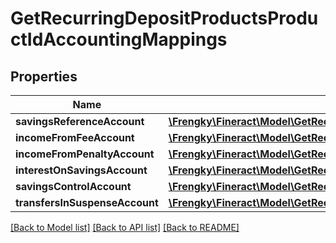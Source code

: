 # GetRecurringDepositProductsProductIdAccountingMappings

## Properties
Name | Type | Description | Notes
------------ | ------------- | ------------- | -------------
**savingsReferenceAccount** | [**\Frengky\Fineract\Model\GetRecurringDepositProductsProductIdSavingsReferenceAccount**](GetRecurringDepositProductsProductIdSavingsReferenceAccount.md) |  | [optional] 
**incomeFromFeeAccount** | [**\Frengky\Fineract\Model\GetRecurringDepositProductsProductIdIncomeFromFeeAccount**](GetRecurringDepositProductsProductIdIncomeFromFeeAccount.md) |  | [optional] 
**incomeFromPenaltyAccount** | [**\Frengky\Fineract\Model\GetRecurringDepositProductsProductIdIncomeFromPenaltyAccount**](GetRecurringDepositProductsProductIdIncomeFromPenaltyAccount.md) |  | [optional] 
**interestOnSavingsAccount** | [**\Frengky\Fineract\Model\GetRecurringDepositProductsProductIdInterestOnSavingsAccount**](GetRecurringDepositProductsProductIdInterestOnSavingsAccount.md) |  | [optional] 
**savingsControlAccount** | [**\Frengky\Fineract\Model\GetRecurringDepositProductsProductIdSavingsControlAccount**](GetRecurringDepositProductsProductIdSavingsControlAccount.md) |  | [optional] 
**transfersInSuspenseAccount** | [**\Frengky\Fineract\Model\GetRecurringDepositProductsProductIdTransfersInSuspenseAccount**](GetRecurringDepositProductsProductIdTransfersInSuspenseAccount.md) |  | [optional] 

[[Back to Model list]](../../README.md#documentation-for-models) [[Back to API list]](../../README.md#documentation-for-api-endpoints) [[Back to README]](../../README.md)

